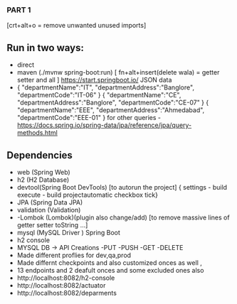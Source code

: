 ### PART 1
[crt+alt+o = remove unwanted unused imports]
 ## Run in two ways:
- direct
- maven (./mvnw spring-boot:run)
  [ fn+alt+insert(delete wala) = getter setter and all ]
https://start.springboot.io/
JSON data
 -  {
     "departmentName":"IT",
     "departmentAddress":"Banglore",
     "departmentCode":"IT-06"
 }
 {
     "departmentName":"CE",
     "departmentAddress":"Banglore",
    "departmentCode":"CE-07"
 }
{
    "departmentName":"EEE",
    "departmentAddress":"Ahmedabad",
    "departmentCode":"EEE-01"
}
for other queries - https://docs.spring.io/spring-data/jpa/reference/jpa/query-methods.html
## Dependencies
- web (Spring Web)
- h2 (H2 Database)
- devtool(Spring Boot DevTools) [to autorun the project] { settings - build execute - build projectautomatic checkbox tick}
- JPA (Spring Data JPA)
- validation (Validation)
- -Lombok  (Lombok)(plugin also change/add) [to remove massive lines of getter setter toString ...]
- mysql (MySQL Driver )
Spring Boot 
- h2 console
- MYSQL DB
 -> API Creations 
  -PUT
  -PUSH
  -GET
  -DELETE
- Made different proflies for dev,qa,prod
- Made differnt checkpoints and also customized onces as well ,
- 13 endpoints and 2 deafult onces and some excluded ones also
- http://localhost:8082/h2-console
- http://localhost:8082/actuator
- http://localhost:8082/deparments 
